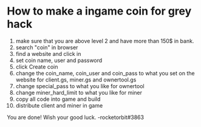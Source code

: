 # How to make a ingame coin for grey hack

1. make sure that you are above level 2 and have more than 150$ in bank.
2. search "coin" in browser
3. find a website and click in
4. set coin name, user and password
5. click Create coin
6. change the coin_name, coin_user and coin_pass to what you set on the website for client.gs, miner.gs and ownertool.gs
7. change special_pass to what you like for ownertool
8. change miner_hard_limit to what you like for miner
9. copy all code into game and build
10. distribute client and miner in game

You are done!
Wish your good luck.
-rocketorbit#3863

